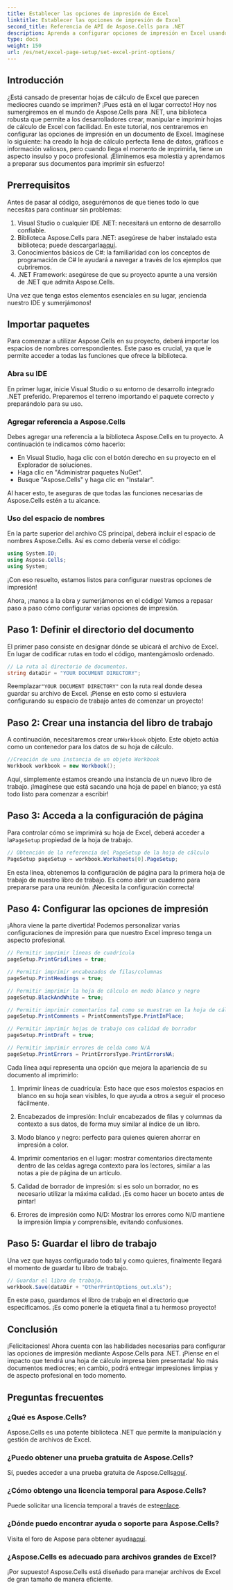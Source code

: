 ```yaml
---
title: Establecer las opciones de impresión de Excel
linktitle: Establecer las opciones de impresión de Excel
second_title: Referencia de API de Aspose.Cells para .NET
description: Aprenda a configurar opciones de impresión en Excel usando Aspose.Cells para .NET con esta completa guía paso a paso.
type: docs
weight: 150
url: /es/net/excel-page-setup/set-excel-print-options/
---
```

## Introducción

¿Está cansado de presentar hojas de cálculo de Excel que parecen mediocres cuando se imprimen? ¡Pues está en el lugar correcto! Hoy nos sumergiremos en el mundo de Aspose.Cells para .NET, una biblioteca robusta que permite a los desarrolladores crear, manipular e imprimir hojas de cálculo de Excel con facilidad. En este tutorial, nos centraremos en configurar las opciones de impresión en un documento de Excel. Imagínese lo siguiente: ha creado la hoja de cálculo perfecta llena de datos, gráficos e información valiosos, pero cuando llega el momento de imprimirla, tiene un aspecto insulso y poco profesional. ¡Eliminemos esa molestia y aprendamos a preparar sus documentos para imprimir sin esfuerzo! 

## Prerrequisitos

Antes de pasar al código, asegurémonos de que tienes todo lo que necesitas para continuar sin problemas:

1. Visual Studio o cualquier IDE .NET: necesitará un entorno de desarrollo confiable.
2. Biblioteca Aspose.Cells para .NET: asegúrese de haber instalado esta biblioteca; puede descargarla[aquí](https://releases.aspose.com/cells/net/).
3. Conocimientos básicos de C#: la familiaridad con los conceptos de programación de C# le ayudará a navegar a través de los ejemplos que cubriremos.
4. .NET Framework: asegúrese de que su proyecto apunte a una versión de .NET que admita Aspose.Cells.
   
Una vez que tenga estos elementos esenciales en su lugar, ¡encienda nuestro IDE y sumerjámonos!

## Importar paquetes

Para comenzar a utilizar Aspose.Cells en su proyecto, deberá importar los espacios de nombres correspondientes. Este paso es crucial, ya que le permite acceder a todas las funciones que ofrece la biblioteca.

### Abra su IDE

En primer lugar, inicie Visual Studio o su entorno de desarrollo integrado .NET preferido. Preparemos el terreno importando el paquete correcto y preparándolo para su uso.

### Agregar referencia a Aspose.Cells

Debes agregar una referencia a la biblioteca Aspose.Cells en tu proyecto. A continuación te indicamos cómo hacerlo:

- En Visual Studio, haga clic con el botón derecho en su proyecto en el Explorador de soluciones.
- Haga clic en "Administrar paquetes NuGet".
- Busque "Aspose.Cells" y haga clic en "Instalar". 

Al hacer esto, te aseguras de que todas las funciones necesarias de Aspose.Cells estén a tu alcance.

### Uso del espacio de nombres

En la parte superior del archivo CS principal, deberá incluir el espacio de nombres Aspose.Cells. Así es como debería verse el código:

```csharp
using System.IO;
using Aspose.Cells;
using System;
```

¡Con eso resuelto, estamos listos para configurar nuestras opciones de impresión!

Ahora, ¡manos a la obra y sumerjámonos en el código! Vamos a repasar paso a paso cómo configurar varias opciones de impresión.

## Paso 1: Definir el directorio del documento

El primer paso consiste en designar dónde se ubicará el archivo de Excel. En lugar de codificar rutas en todo el código, mantengámoslo ordenado.

```csharp
// La ruta al directorio de documentos.
string dataDir = "YOUR DOCUMENT DIRECTORY";
```

 Reemplazar`"YOUR DOCUMENT DIRECTORY"` con la ruta real donde desea guardar su archivo de Excel. ¡Piense en esto como si estuviera configurando su espacio de trabajo antes de comenzar un proyecto!

## Paso 2: Crear una instancia del libro de trabajo

 A continuación, necesitaremos crear un`Workbook` objeto. Este objeto actúa como un contenedor para los datos de su hoja de cálculo.

```csharp
//Creación de una instancia de un objeto Workbook
Workbook workbook = new Workbook();
```

Aquí, simplemente estamos creando una instancia de un nuevo libro de trabajo. ¡Imagínese que está sacando una hoja de papel en blanco; ya está todo listo para comenzar a escribir!

## Paso 3: Acceda a la configuración de página

 Para controlar cómo se imprimirá su hoja de Excel, deberá acceder a la`PageSetup` propiedad de la hoja de trabajo.

```csharp
// Obtención de la referencia del PageSetup de la hoja de cálculo
PageSetup pageSetup = workbook.Worksheets[0].PageSetup;
```

En esta línea, obtenemos la configuración de página para la primera hoja de trabajo de nuestro libro de trabajo. Es como abrir un cuaderno para prepararse para una reunión. ¡Necesita la configuración correcta!

## Paso 4: Configurar las opciones de impresión

¡Ahora viene la parte divertida! Podemos personalizar varias configuraciones de impresión para que nuestro Excel impreso tenga un aspecto profesional.

```csharp
// Permitir imprimir líneas de cuadrícula
pageSetup.PrintGridlines = true;

// Permitir imprimir encabezados de filas/columnas
pageSetup.PrintHeadings = true;

// Permitir imprimir la hoja de cálculo en modo blanco y negro
pageSetup.BlackAndWhite = true;

// Permitir imprimir comentarios tal como se muestran en la hoja de cálculo
pageSetup.PrintComments = PrintCommentsType.PrintInPlace;

// Permitir imprimir hojas de trabajo con calidad de borrador
pageSetup.PrintDraft = true;

// Permitir imprimir errores de celda como N/A
pageSetup.PrintErrors = PrintErrorsType.PrintErrorsNA;
```

Cada línea aquí representa una opción que mejora la apariencia de su documento al imprimirlo:

1. Imprimir líneas de cuadrícula: Esto hace que esos molestos espacios en blanco en su hoja sean visibles, lo que ayuda a otros a seguir el proceso fácilmente. 
   
2. Encabezados de impresión: Incluir encabezados de filas y columnas da contexto a sus datos, de forma muy similar al índice de un libro.

3. Modo blanco y negro: perfecto para quienes quieren ahorrar en impresión a color. 

4. Imprimir comentarios en el lugar: mostrar comentarios directamente dentro de las celdas agrega contexto para los lectores, similar a las notas a pie de página de un artículo.

5. Calidad de borrador de impresión: si es solo un borrador, no es necesario utilizar la máxima calidad. ¡Es como hacer un boceto antes de pintar!

6. Errores de impresión como N/D: Mostrar los errores como N/D mantiene la impresión limpia y comprensible, evitando confusiones.

## Paso 5: Guardar el libro de trabajo

Una vez que hayas configurado todo tal y como quieres, finalmente llegará el momento de guardar tu libro de trabajo.

```csharp
// Guardar el libro de trabajo.
workbook.Save(dataDir + "OtherPrintOptions_out.xls");
```

En este paso, guardamos el libro de trabajo en el directorio que especificamos. ¡Es como ponerle la etiqueta final a tu hermoso proyecto!

## Conclusión

¡Felicitaciones! Ahora cuenta con las habilidades necesarias para configurar las opciones de impresión mediante Aspose.Cells para .NET. ¡Piense en el impacto que tendrá una hoja de cálculo impresa bien presentada! No más documentos mediocres; en cambio, podrá entregar impresiones limpias y de aspecto profesional en todo momento. 

## Preguntas frecuentes

### ¿Qué es Aspose.Cells?  
Aspose.Cells es una potente biblioteca .NET que permite la manipulación y gestión de archivos de Excel.

### ¿Puedo obtener una prueba gratuita de Aspose.Cells?  
 Sí, puedes acceder a una prueba gratuita de Aspose.Cells[aquí](https://releases.aspose.com/).

### ¿Cómo obtengo una licencia temporal para Aspose.Cells?  
 Puede solicitar una licencia temporal a través de este[enlace](https://purchase.aspose.com/temporary-license/).

### ¿Dónde puedo encontrar ayuda o soporte para Aspose.Cells?  
 Visita el foro de Aspose para obtener ayuda[aquí](https://forum.aspose.com/c/cells/9).

### ¿Aspose.Cells es adecuado para archivos grandes de Excel?  
¡Por supuesto! Aspose.Cells está diseñado para manejar archivos de Excel de gran tamaño de manera eficiente.